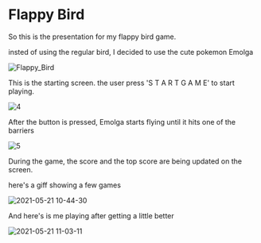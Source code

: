 # Flappy Bird

So this is the presentation for my flappy bird game.

insted of using the regular bird, I decided to use the cute pokemon Emolga

![Flappy_Bird](https://user-images.githubusercontent.com/73134488/119099074-31f7ad80-ba1f-11eb-91d9-960a01846c45.png)


This is the starting screen. the user press 'S T A R T  G A M E' to start playing.

![4](https://user-images.githubusercontent.com/73134488/119099248-64090f80-ba1f-11eb-88b8-896c0ce36ad2.jpg)

After the button is pressed, Emolga starts flying until it hits one of the barriers

![5](https://user-images.githubusercontent.com/73134488/119099684-d548c280-ba1f-11eb-84e2-885aa403831e.jpg)

During the game, the score and the top score are being updated on the screen.

here's a giff showing a few games

![2021-05-21 10-44-30](https://user-images.githubusercontent.com/73134488/119103464-e398dd80-ba23-11eb-8a4a-657ac8498d83.gif)

And here's is me playing after getting a little better

![2021-05-21 11-03-11](https://user-images.githubusercontent.com/73134488/119103961-66219d00-ba24-11eb-96e9-1f1685430e60.gif)
